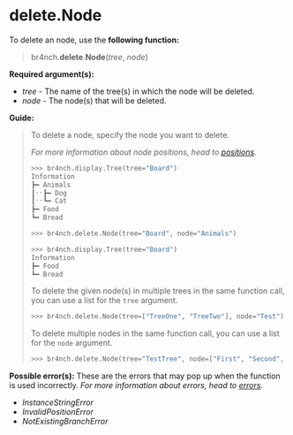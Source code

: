 # delete.Node

To delete an node, use the **following function:**

> br4nch.**delete**.**Node**(*tree*, *node*)

**Required argument(s):**

- *tree* - The name of the tree(s) in which the node will be deleted.
- *node* - The node(s) that will be deleted.

**Guide:**

> To delete a node, specify the node you want to delete.
>
> *For more information about node positions, head to [positions](../../guides/positions.md).*
>
> ```python
> >>> br4nch.display.Tree(tree="Board")
> Information
> ┣━ Animals
> ┃ˑˑ┣━ Dog
> ┃ˑˑ┗━ Cat
> ┣━ Food
> ┗━ Bread
> 
> >>> br4nch.delete.Node(tree="Board", node="Animals")
> 
> >>> br4nch.display.Tree(tree="Board")
> Information
> ┣━ Food
> ┗━ Bread
> ```
>
> To delete the given node(s) in multiple trees in the same function call, you can use a list for the `tree` argument.
>
> ```python
> >>> br4nch.delete.Node(tree=["TreeOne", "TreeTwo"], node="Test")
> ```
>
> To delete multiple nodes in the same function call, you can use a list for the `node` argument.
>
> ```python
> >>> br4nch.delete.Node(tree="TestTree", node=["First", "Second", "Third"])
> ```

**Possible error(s):**
These are the errors that may pop up when the function is used incorrectly.
*For more information about errors, head to [errors](../../guides/errors.md).*

- *InstanceStringError*
- *InvalidPositionError*
- *NotExistingBranchError*

